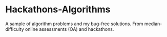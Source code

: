 # Hackathons-Algorithms
A sample of algorithm problems and my bug-free solutions. From median-difficulty online assessments (OA) and hackathons.
